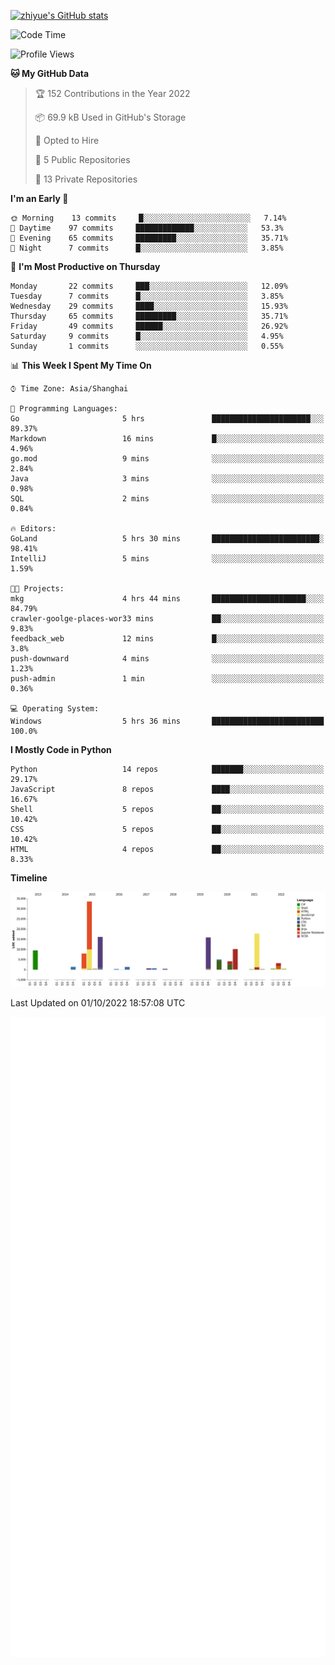 
[![zhiyue's GitHub stats](https://github-readme-stats.vercel.app/api?username=zhiyue)](https://github.com/anuraghazra/github-readme-stats&&show_icons=true)

<!--START_SECTION:waka-->
![Code Time](http://img.shields.io/badge/Code%20Time-688%20hrs%2053%20mins-blue)

![Profile Views](http://img.shields.io/badge/Profile%20Views-1-blue)

**🐱 My GitHub Data** 

> 🏆 152 Contributions in the Year 2022
 > 
> 📦 69.9 kB Used in GitHub's Storage 
 > 
> 💼 Opted to Hire
 > 
> 📜 5 Public Repositories 
 > 
> 🔑 13 Private Repositories  
 > 
**I'm an Early 🐤** 

```text
🌞 Morning    13 commits     █░░░░░░░░░░░░░░░░░░░░░░░░   7.14% 
🌆 Daytime    97 commits     █████████████░░░░░░░░░░░░   53.3% 
🌃 Evening    65 commits     █████████░░░░░░░░░░░░░░░░   35.71% 
🌙 Night      7 commits      █░░░░░░░░░░░░░░░░░░░░░░░░   3.85%

```
📅 **I'm Most Productive on Thursday** 

```text
Monday       22 commits     ███░░░░░░░░░░░░░░░░░░░░░░   12.09% 
Tuesday      7 commits      █░░░░░░░░░░░░░░░░░░░░░░░░   3.85% 
Wednesday    29 commits     ████░░░░░░░░░░░░░░░░░░░░░   15.93% 
Thursday     65 commits     █████████░░░░░░░░░░░░░░░░   35.71% 
Friday       49 commits     ██████░░░░░░░░░░░░░░░░░░░   26.92% 
Saturday     9 commits      █░░░░░░░░░░░░░░░░░░░░░░░░   4.95% 
Sunday       1 commits      ░░░░░░░░░░░░░░░░░░░░░░░░░   0.55%

```


📊 **This Week I Spent My Time On** 

```text
⌚︎ Time Zone: Asia/Shanghai

💬 Programming Languages: 
Go                       5 hrs               ██████████████████████░░░   89.37% 
Markdown                 16 mins             █░░░░░░░░░░░░░░░░░░░░░░░░   4.96% 
go.mod                   9 mins              ░░░░░░░░░░░░░░░░░░░░░░░░░   2.84% 
Java                     3 mins              ░░░░░░░░░░░░░░░░░░░░░░░░░   0.98% 
SQL                      2 mins              ░░░░░░░░░░░░░░░░░░░░░░░░░   0.84%

🔥 Editors: 
GoLand                   5 hrs 30 mins       ████████████████████████░   98.41% 
IntelliJ                 5 mins              ░░░░░░░░░░░░░░░░░░░░░░░░░   1.59%

🐱‍💻 Projects: 
mkg                      4 hrs 44 mins       █████████████████████░░░░   84.79% 
crawler-goolge-places-wor33 mins             ██░░░░░░░░░░░░░░░░░░░░░░░   9.83% 
feedback_web             12 mins             █░░░░░░░░░░░░░░░░░░░░░░░░   3.8% 
push-downward            4 mins              ░░░░░░░░░░░░░░░░░░░░░░░░░   1.23% 
push-admin               1 min               ░░░░░░░░░░░░░░░░░░░░░░░░░   0.36%

💻 Operating System: 
Windows                  5 hrs 36 mins       █████████████████████████   100.0%

```

**I Mostly Code in Python** 

```text
Python                   14 repos            ███████░░░░░░░░░░░░░░░░░░   29.17% 
JavaScript               8 repos             ████░░░░░░░░░░░░░░░░░░░░░   16.67% 
Shell                    5 repos             ██░░░░░░░░░░░░░░░░░░░░░░░   10.42% 
CSS                      5 repos             ██░░░░░░░░░░░░░░░░░░░░░░░   10.42% 
HTML                     4 repos             ██░░░░░░░░░░░░░░░░░░░░░░░   8.33%

```


**Timeline**

![Chart not found](https://raw.githubusercontent.com/zhiyue/zhiyue/main/charts/bar_graph.png) 


 Last Updated on 01/10/2022 18:57:08 UTC
<!--END_SECTION:waka-->

<!-- [![Top Langs](https://github-readme-stats.vercel.app/api/top-langs/?username=zhiyue)](https://github.com/anuraghazra/github-readme-stats) -->

![](./github-metrics.svg)

